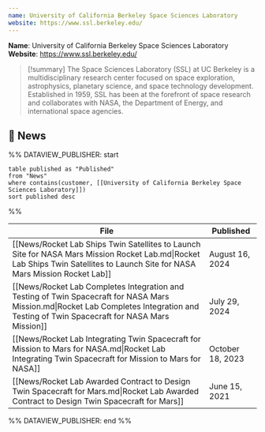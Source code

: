 ```yaml
---
name: University of California Berkeley Space Sciences Laboratory
website: https://www.ssl.berkeley.edu/
---
```

**Name**: University of California Berkeley Space Sciences Laboratory
**Website**: https://www.ssl.berkeley.edu/

>[!summary]
>The Space Sciences Laboratory (SSL) at UC Berkeley is a multidisciplinary research center focused on space exploration, astrophysics, planetary science, and space technology development. Established in 1959, SSL has been at the forefront of space research and collaborates with NASA, the Department of Energy, and international space agencies.

## 📰 News

%% DATAVIEW_PUBLISHER: start
```
table published as "Published"
from "News"
where contains(customer, [[University of California Berkeley Space Sciences Laboratory]])
sort published desc

```
%%

| File                                                                                                                                                                                     | Published        |
| ---------------------------------------------------------------------------------------------------------------------------------------------------------------------------------------- | ---------------- |
| [[News/Rocket Lab Ships Twin Satellites to Launch Site for NASA Mars Mission  Rocket Lab.md\|Rocket Lab Ships Twin Satellites to Launch Site for NASA Mars Mission  Rocket Lab]]         | August 16, 2024  |
| [[News/Rocket Lab Completes Integration and Testing of Twin Spacecraft for NASA Mars Mission.md\|Rocket Lab Completes Integration and Testing of Twin Spacecraft for NASA Mars Mission]] | July 29, 2024    |
| [[News/Rocket Lab Integrating Twin Spacecraft for Mission to Mars for NASA.md\|Rocket Lab Integrating Twin Spacecraft for Mission to Mars for NASA]]                                     | October 18, 2023 |
| [[News/Rocket Lab Awarded Contract to Design Twin Spacecraft for Mars.md\|Rocket Lab Awarded Contract to Design Twin Spacecraft for Mars]]                                               | June 15, 2021    |

%% DATAVIEW_PUBLISHER: end %%
